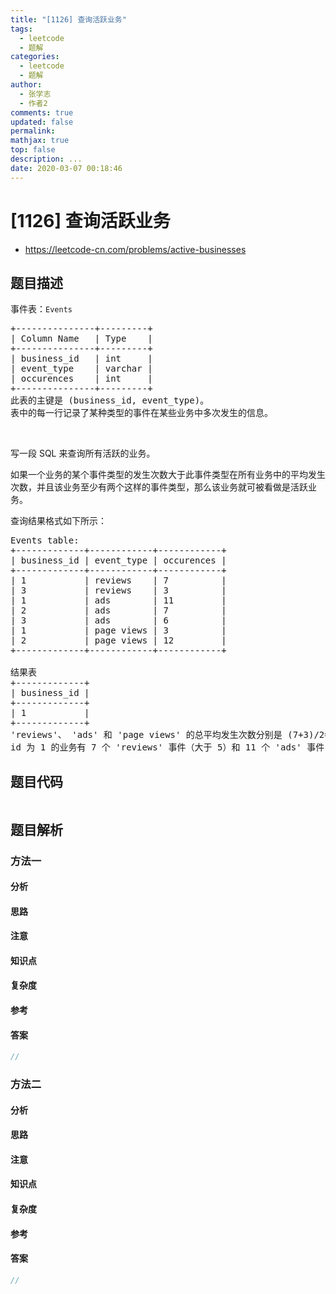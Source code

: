 ```yaml
---
title: "[1126] 查询活跃业务"
tags:
  - leetcode
  - 题解
categories:
  - leetcode
  - 题解
author:
  - 张学志
  - 作者2
comments: true
updated: false
permalink:
mathjax: true
top: false
description: ...
date: 2020-03-07 00:18:46
---
```



# [1126] 查询活跃业务
* https://leetcode-cn.com/problems/active-businesses


## 题目描述

<p>事件表：<code>Events</code></p>

<pre>
+---------------+---------+
| Column Name   | Type    |
+---------------+---------+
| business_id   | int     |
| event_type    | varchar |
| occurences    | int     | 
+---------------+---------+
此表的主键是 (business_id, event_type)。
表中的每一行记录了某种类型的事件在某些业务中多次发生的信息。
</pre>

<p>&nbsp;</p>

<p>写一段 SQL 来查询所有活跃的业务。</p>

<p>如果一个业务的某个事件类型的发生次数大于此事件类型在所有业务中的平均发生次数，并且该业务至少有两个这样的事件类型，那么该业务就可被看做是活跃业务。</p>

<p>查询结果格式如下所示：</p>

<pre>
Events table:
+-------------+------------+------------+
| business_id | event_type | occurences |
+-------------+------------+------------+
| 1           | reviews    | 7          |
| 3           | reviews    | 3          |
| 1           | ads        | 11         |
| 2           | ads        | 7          |
| 3           | ads        | 6          |
| 1           | page views | 3          |
| 2           | page views | 12         |
+-------------+------------+------------+

结果表
+-------------+
| business_id |
+-------------+
| 1           |
+-------------+ 
&#39;reviews&#39;、 &#39;ads&#39; 和 &#39;page views&#39; 的总平均发生次数分别是 (7+3)/2=5, (11+7+6)/3=8, (3+12)/2=7.5。
id 为 1 的业务有 7 个 &#39;reviews&#39; 事件（大于 5）和 11 个 &#39;ads&#39; 事件（大于 8），所以它是活跃业务。</pre>



## 题目代码

```cpp
```


## 题目解析


### 方法一

#### 分析

#### 思路

#### 注意

#### 知识点

#### 复杂度

#### 参考

#### 答案

```cpp
//
```


### 方法二

#### 分析

#### 思路

#### 注意

#### 知识点

#### 复杂度

#### 参考

#### 答案

```cpp
//
```


